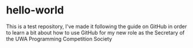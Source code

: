 # hello-world

This is a test repository, 
I've made it following the guide on GitHub in order to learn a bit about how to use GitHub for my new role as the Secretary of the UWA Programming Competition Society
